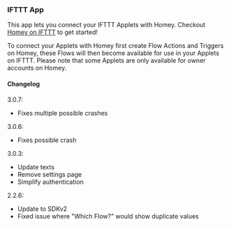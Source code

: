 ### IFTTT App

This app lets you connect your IFTTT Applets with Homey. Checkout [Homey on IFTTT](https://ifttt.com/homey) to get started!

To connect your Applets with Homey first create Flow Actions and Triggers on Homey, these Flows will then become available for use in your Applets on IFTTT. Please note that some Applets are only available for owner accounts on Homey.

#### Changelog
3.0.7:
- Fixes multiple possible crashes

3.0.6:
- Fixes possible crash

3.0.3:
- Update texts
- Remove settings page
- Simplify authentication

2.2.6:
- Update to SDKv2
- Fixed issue where "Which Flow?" would show duplicate values